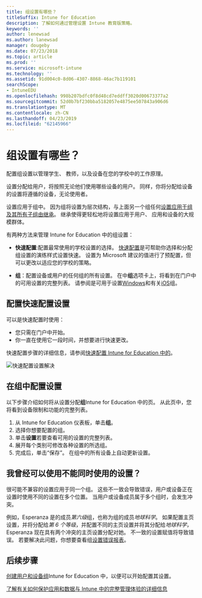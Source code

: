 ```yaml
---
title: 组设置有哪些？
titleSuffix: Intune for Education
description: 了解如何通过管理设置 Intune 教育版策略。
keywords: ''
author: lenewsad
ms.author: lanewsad
manager: dougeby
ms.date: 07/23/2018
ms.topic: article
ms.prod: ''
ms.service: microsoft-intune
ms.technology: ''
ms.assetid: 91d004c0-8d06-4307-8868-46ac7b119101
searchScope:
- IntuneEDU
ms.openlocfilehash: 998b207bdfc0f8d48cd7eddff3020d00673377a2
ms.sourcegitcommit: 52d0b7bf230bba5182057e4875ee507843a906d6
ms.translationtype: MT
ms.contentlocale: zh-CN
ms.lasthandoff: 04/23/2019
ms.locfileid: "62145966"
---
```

# <a name="what-are-group-settings"></a>组设置有哪些？

配置组设置以管理学生、 教师，以及设备在您的学校中的工作原理。

设置分配给用户，将按照无论他们使用哪些设备的用户。 同样，你将分配给设备的设置将遵循的设备，无论使用者。

设置应用于组中。 因为组将设置为层次结构，与上面另一个组任何[设置应用于组及其所有子组由继承](settings-inheritance.md)。 继承使得更轻松地将设置应用于用户、 应用和设备的大规模群体。  

有两种方法来管理 Intune for Education 中的组设置：  

* __快速配置__:配置最常使用的学校设置的选择。 [快速配置](Express-configuration-intune-edu.md)是可帮助你选择和分配组设置的演练样式设置快速。 设置为 Microsoft 建议的值进行了预配置，但可以更改以适应您的学校的策略。 

* __组__：配置设备或用户的任何组的所有设置。 在中**组**选项卡上，将看到在门户中的可用设置的完整列表。 请参阅是可用于设置[Windows](all-edu-settings-windows.md)和有关[iOS](all-edu-settings-ios.md)组。  

## <a name="configure-express-configuration-settings"></a>配置快速配置设置  

可以是快速配置时使用：
* 您只需在门户中开始。
* 你一直在使用它一段时间，并想要进行快速更改。   

快速配置步骤的详细信息，请参阅[快速配置 Intune for Education 中的](Express-configuration-intune-edu.md)。

  ![快速配置设置解决](./media/express-config-006-choose-settings.png)  

## <a name="configure-settings-in-groups"></a>在组中配置设置

以下步骤介绍如何将从设置分配**组**Intune for Education 中的页。 从此页中，您将看到设备限制和功能的完整列表。  
1. 从 Intune for Education 仪表板，单击**组**。
2. 选择你想要配置的组。
3. 单击**设置**若要查看可用的设置的完整列表。
4. 展开每个类别可修改各种设置的所选组。
5. 完成后，单击“保存”。 在组中的所有设备上自动更新设置。  

## <a name="can-i-ever-have-settings-that-dont-work-together"></a>我曾经可以使用不能同时使用的设置？

很可能不兼容的设置应用于同一个组。 这些不一致会导致错误，用户或设备正在设置时使用不同的设置在多个位置。 当用户或设备成员属于多个组时，会发生冲突。

例如，Esperanza 是的成员*第六级*组，也称为组的成员*地球科学*。 如果配置主页设置，并将分配给*第 6 个等级*，并配置不同的主页设置并将其分配给*地球科学*，Esperanza 现在具有两个冲突的主页设置分配对她。 不一致的设置赋值将导致错误。 若要解决此问题，你想要查看组[设置错误报表](what-are-reports.md)。  

## <a name="next-steps"></a>后续步骤
[创建用户和设备组](what-are-groups.md)Intune for Education 中，以便可以开始配置其设置。  

[了解有关如何保护应用和数据与 Intune 中的完整管理体验的详细信息](https://docs.microsoft.com/intune/deploy-use/protect-apps-and-data-with-microsoft-intune)
